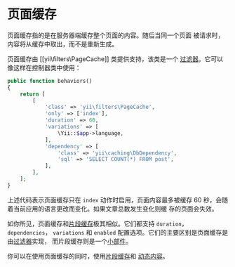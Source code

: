 页面缓存
============

页面缓存指的是在服务器端缓存整个页面的内容。随后当同一个页面
被请求时，内容将从缓存中取出，而不是重新生成。

页面缓存由 [[yii\filters\PageCache]] 类提供支持，该类是一个
[过滤器](structure-filters.md)。它可以像这样在控制器类中使用：

```php
public function behaviors()
{
    return [
        [
            'class' => 'yii\filters\PageCache',
            'only' => ['index'],
            'duration' => 60,
            'variations' => [
                \Yii::$app->language,
            ],
            'dependency' => [
                'class' => 'yii\caching\DbDependency',
                'sql' => 'SELECT COUNT(*) FROM post',
            ],
        ],
    ];
}
```

上述代码表示页面缓存只在 `index` 动作时启用，页面内容最多被缓存
60 秒，会随着当前应用的语言更改而变化。如果文章总数发生变化则缓
存的页面会失效。

如你所见，页面缓存和[片段缓存](caching-fragment.md)极其相似。它们都支持 `duration`，`dependencies`，
`variations` 和 `enabled` 配置选项。它们的主要区别是页面缓存是由[过滤器](structure-filters.md)实现，
而片段缓存则是一个[小部件](structure-widgets.md)。

你可以在使用页面缓存的同时，使用[片段缓存](caching-fragment.md)和
[动态内容](caching-fragment.md#dynamic-content)。

